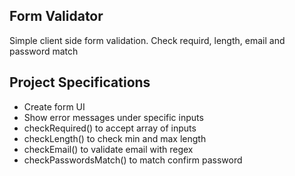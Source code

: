 ## Form Validator

Simple client side form validation. Check requird, length, email and password match

## Project Specifications

-   Create form UI
-   Show error messages under specific inputs
-   checkRequired() to accept array of inputs
-   checkLength() to check min and max length
-   checkEmail() to validate email with regex
-   checkPasswordsMatch() to match confirm password
